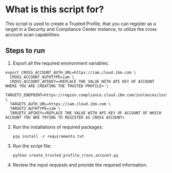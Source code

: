 # What is this script for?

This script is used to create a Trusted Profile, that you can register as a target in a Security and Compliance Center instance, to utilize the cross account scan capabilities.

## Steps to run

1. Export all the required environment variables.

```
export CROSS_ACCOUNT_AUTH_URL=https://iam.cloud.ibm.com \
  CROSS_ACCOUNT_AUTHTYPE=iam \
  CROSS_ACCOUNT_APIKEY=<REPLACE THE VALUE WITH API KEY OF ACCOUNT WHERE YOU ARE CREATING THE TRUSTED PROFILE> \
  TARGETS_ENDPOINT=https://region.compliance.cloud.ibm.com/instances/instance_id/v3/targets \
  TARGETS_AUTH_URL=https://iam.cloud.ibm.com \
  TARGETS_AUTHTYPE=iam \
  TARGETS_APIKEY=<REPLACE THE VALUE WITH API KEY OF ACCOUNT OF WHICH ACCOUNT YOU ARE TRYING TO REGISTER AS CROSS ACCOUNT>
```

2. Run the installations of required packages:

   ```
   pip install -r requirements.txt
   ```

3. Run the script file:

   ```
   python create_trusted_profile_cross_account.py
   ```

4. Review the input requests and provide the required information.